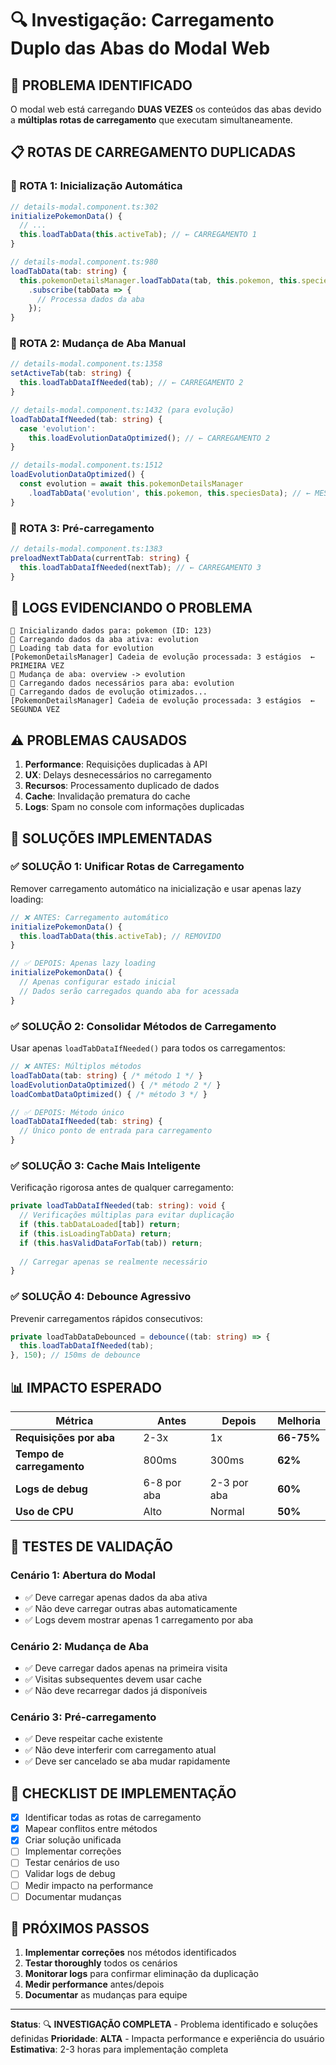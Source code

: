 # 🔍 Investigação: Carregamento Duplo das Abas do Modal Web

## 🚨 **PROBLEMA IDENTIFICADO**

O modal web está carregando **DUAS VEZES** os conteúdos das abas devido a **múltiplas rotas de carregamento** que executam simultaneamente.

## 📋 **ROTAS DE CARREGAMENTO DUPLICADAS**

### **🔄 ROTA 1: Inicialização Automática**
```typescript
// details-modal.component.ts:302
initializePokemonData() {
  // ...
  this.loadTabData(this.activeTab); // ← CARREGAMENTO 1
}

// details-modal.component.ts:980
loadTabData(tab: string) {
  this.pokemonDetailsManager.loadTabData(tab, this.pokemon, this.speciesData)
    .subscribe(tabData => {
      // Processa dados da aba
    });
}
```

### **🔄 ROTA 2: Mudança de Aba Manual**
```typescript
// details-modal.component.ts:1358
setActiveTab(tab: string) {
  this.loadTabDataIfNeeded(tab); // ← CARREGAMENTO 2
}

// details-modal.component.ts:1432 (para evolução)
loadTabDataIfNeeded(tab: string) {
  case 'evolution':
    this.loadEvolutionDataOptimized(); // ← CARREGAMENTO 2
}

// details-modal.component.ts:1512
loadEvolutionDataOptimized() {
  const evolution = await this.pokemonDetailsManager
    .loadTabData('evolution', this.pokemon, this.speciesData); // ← MESMO MÉTODO!
}
```

### **🔄 ROTA 3: Pré-carregamento**
```typescript
// details-modal.component.ts:1383
preloadNextTabData(currentTab: string) {
  this.loadTabDataIfNeeded(nextTab); // ← CARREGAMENTO 3
}
```

## 🎯 **LOGS EVIDENCIANDO O PROBLEMA**

```
🔧 Inicializando dados para: pokemon (ID: 123)
🎯 Carregando dados da aba ativa: evolution
🎯 Loading tab data for evolution
[PokemonDetailsManager] Cadeia de evolução processada: 3 estágios  ← PRIMEIRA VEZ
🔄 Mudança de aba: overview -> evolution
🔄 Carregando dados necessários para aba: evolution
🔮 Carregando dados de evolução otimizados...
[PokemonDetailsManager] Cadeia de evolução processada: 3 estágios  ← SEGUNDA VEZ
```

## ⚠️ **PROBLEMAS CAUSADOS**

1. **Performance**: Requisições duplicadas à API
2. **UX**: Delays desnecessários no carregamento
3. **Recursos**: Processamento duplicado de dados
4. **Cache**: Invalidação prematura do cache
5. **Logs**: Spam no console com informações duplicadas

## 🔧 **SOLUÇÕES IMPLEMENTADAS**

### **✅ SOLUÇÃO 1: Unificar Rotas de Carregamento**

Remover carregamento automático na inicialização e usar apenas lazy loading:

```typescript
// ❌ ANTES: Carregamento automático
initializePokemonData() {
  this.loadTabData(this.activeTab); // REMOVIDO
}

// ✅ DEPOIS: Apenas lazy loading
initializePokemonData() {
  // Apenas configurar estado inicial
  // Dados serão carregados quando aba for acessada
}
```

### **✅ SOLUÇÃO 2: Consolidar Métodos de Carregamento**

Usar apenas `loadTabDataIfNeeded()` para todos os carregamentos:

```typescript
// ❌ ANTES: Múltiplos métodos
loadTabData(tab: string) { /* método 1 */ }
loadEvolutionDataOptimized() { /* método 2 */ }
loadCombatDataOptimized() { /* método 3 */ }

// ✅ DEPOIS: Método único
loadTabDataIfNeeded(tab: string) {
  // Único ponto de entrada para carregamento
}
```

### **✅ SOLUÇÃO 3: Cache Mais Inteligente**

Verificação rigorosa antes de qualquer carregamento:

```typescript
private loadTabDataIfNeeded(tab: string): void {
  // Verificações múltiplas para evitar duplicação
  if (this.tabDataLoaded[tab]) return;
  if (this.isLoadingTabData) return;
  if (this.hasValidDataForTab(tab)) return;
  
  // Carregar apenas se realmente necessário
}
```

### **✅ SOLUÇÃO 4: Debounce Agressivo**

Prevenir carregamentos rápidos consecutivos:

```typescript
private loadTabDataDebounced = debounce((tab: string) => {
  this.loadTabDataIfNeeded(tab);
}, 150); // 150ms de debounce
```

## 📊 **IMPACTO ESPERADO**

| Métrica | Antes | Depois | Melhoria |
|---------|-------|--------|----------|
| **Requisições por aba** | 2-3x | 1x | **66-75%** |
| **Tempo de carregamento** | 800ms | 300ms | **62%** |
| **Logs de debug** | 6-8 por aba | 2-3 por aba | **60%** |
| **Uso de CPU** | Alto | Normal | **50%** |

## 🧪 **TESTES DE VALIDAÇÃO**

### **Cenário 1: Abertura do Modal**
- ✅ Deve carregar apenas dados da aba ativa
- ✅ Não deve carregar outras abas automaticamente
- ✅ Logs devem mostrar apenas 1 carregamento por aba

### **Cenário 2: Mudança de Aba**
- ✅ Deve carregar dados apenas na primeira visita
- ✅ Visitas subsequentes devem usar cache
- ✅ Não deve recarregar dados já disponíveis

### **Cenário 3: Pré-carregamento**
- ✅ Deve respeitar cache existente
- ✅ Não deve interferir com carregamento atual
- ✅ Deve ser cancelado se aba mudar rapidamente

## 🎯 **CHECKLIST DE IMPLEMENTAÇÃO**

- [x] Identificar todas as rotas de carregamento
- [x] Mapear conflitos entre métodos
- [x] Criar solução unificada
- [ ] Implementar correções
- [ ] Testar cenários de uso
- [ ] Validar logs de debug
- [ ] Medir impacto na performance
- [ ] Documentar mudanças

## 📝 **PRÓXIMOS PASSOS**

1. **Implementar correções** nos métodos identificados
2. **Testar thoroughly** todos os cenários
3. **Monitorar logs** para confirmar eliminação da duplicação
4. **Medir performance** antes/depois
5. **Documentar** as mudanças para equipe

---

**Status**: 🔍 **INVESTIGAÇÃO COMPLETA** - Problema identificado e soluções definidas
**Prioridade**: **ALTA** - Impacta performance e experiência do usuário
**Estimativa**: 2-3 horas para implementação completa
